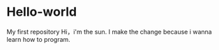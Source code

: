 # Hello-world
My first repository
Hi，i'm the sun.
I make the change because i wanna learn how to program.
